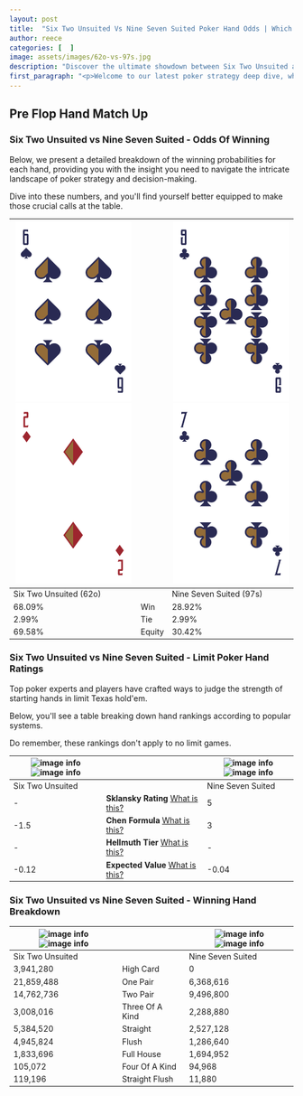```yaml
---
layout: post
title:  "Six Two Unsuited Vs Nine Seven Suited Poker Hand Odds | Which Is The Better Hand In Poker? A Complete Guide"
author: reece
categories: [  ]
image: assets/images/62o-vs-97s.jpg
description: "Discover the ultimate showdown between Six Two Unsuited and Nine Seven Suited in poker! Uncover the odds, strategies, and scenarios where one hand triumphs over the other. Get ready to up your poker game with this thrilling analysis."
first_paragraph: "<p>Welcome to our latest poker strategy deep dive, where we're pitting two distinct hands against each other in a high-stakes showdown: Six Two Unsuited vs Nine Seven Suited.</p><p>In the dynamic world of poker, every decision counts, and knowing which hand holds the upper hand is key to your success at the table.</p><p>In this article, we'll dissect these two hands, explore the scenarios where one dominates the other, and equip you with the knowledge to make strategic choices that can tip the odds in your favor.</p><p>Get ready to unravel the intriguing dynamics of these poker hands and elevate your game to new heights.</p>"
---
```




[comment]: # (sp0)

## Pre Flop Hand Match Up

<div class="table hand-ratings" markdown="1"> 



### Six Two Unsuited vs Nine Seven Suited - Odds Of Winning

Below, we present a detailed breakdown of the winning probabilities for each hand, providing you with the insight you need to navigate the intricate landscape of poker strategy and decision-making. 

Dive into these numbers, and you'll find yourself better equipped to make those crucial calls at the table.


    
| ![image info](assets/images/hand1/6.png) ![image info](assets/images/hand1/2o.png) |  | ![image info](assets/images/hand2/9.png) ![image info](assets/images/hand2/7.png) |
| -------- | -------- | -------- |
| Six Two Unsuited (62o) |  | Nine Seven Suited (97s) |
| 68.09% | Win | 28.92% |
| 2.99% | Tie | 2.99% |
| 69.58% | Equity | 30.42% |




[comment]: # (sp1)



### Six Two Unsuited vs Nine Seven Suited - Limit Poker Hand Ratings

Top poker experts and players have crafted ways to judge the strength of starting hands in limit Texas hold'em. 

Below, you'll see a table breaking down hand rankings according to popular systems. 

Do remember, these rankings don't apply to no limit games.


    
| ![image info](https://www.riverpairs.com/assets/images/hand1/6.png) ![image info](https://www.riverpairs.com/assets/images/hand1/2o.png) |  | ![image info](https://www.riverpairs.com/assets/images/hand2/9.png) ![image info](https://www.riverpairs.com/assets/images/hand2/7.png) |
| -------- | -------- | -------- |
| Six Two Unsuited |  | Nine Seven Suited |
| - | **Sklansky Rating** [What is this?](/sklansky-rating-explained) | 5 |
| -1.5 | **Chen Formula** [What is this?](/chen-formula-explained) | 3 |
| - | **Hellmuth Tier** [What is this?](/Hellmuth-tier-explained) | - |
| -0.12 | **Expected Value** [What is this?](/expected-value-explained) | -0.04 |




[comment]: # (sp2)



### Six Two Unsuited vs Nine Seven Suited - Winning Hand Breakdown


    
| ![image info](https://www.riverpairs.com/assets/images/hand1/6.png) ![image info](https://www.riverpairs.com/assets/images/hand1/2o.png) |  | ![image info](https://www.riverpairs.com/assets/images/hand2/9.png) ![image info](https://www.riverpairs.com/assets/images/hand2/7.png) |
| -------- | -------- | -------- |
| Six Two Unsuited |  | Nine Seven Suited |
| 3,941,280 | High Card | 0 |
| 21,859,488 | One Pair | 6,368,616 |
| 14,762,736 | Two Pair | 9,496,800 |
| 3,008,016 | Three Of A Kind | 2,288,880 |
| 5,384,520 | Straight | 2,527,128 |
| 4,945,824 | Flush | 1,286,640 |
| 1,833,696 | Full House | 1,694,952 |
| 105,072 | Four Of A Kind | 94,968 |
| 119,196 | Straight Flush | 11,880 |




[comment]: # (sp3)



</div>

[comment]: # (sp4)



[comment]: # (sp5)

